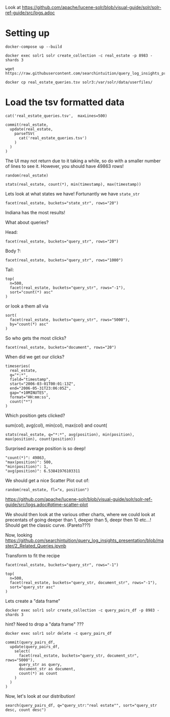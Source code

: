 Look at https://github.com/apache/lucene-solr/blob/visual-guide/solr/solr-ref-guide/src/logs.adoc



# Setting up

```
docker-compose up --build

docker exec solr1 solr create_collection -c real_estate -p 8983 -shards 3

wget https://raw.githubusercontent.com/searchintuition/query_log_insights_presentation/master/data/real_estate_queries.tsv

docker cp real_estate_queries.tsv solr3:/var/solr/data/userfiles/

```

# Load the tsv formatted data

```
cat('real_estate_queries.tsv',  maxLines=500)
```

```
commit(real_estate,
  update(real_estate,
    parseTSV(
      cat('real_estate_queries.tsv')
    )
  )
)
```

The UI may not return due to it taking a while, so do with a smaller number of lines to see it.  However, you should have 49863 rows!

```
random(real_estate)
```

```
stats(real_estate, count(*), min(timestamp), max(timestamp))
```

Lets look at what states we have!  Fortunantly we have `state_str`

```
facet(real_estate, buckets="state_str", rows="20")
```
Indiana has the most results!

What about queries?

Head:
```
facet(real_estate, buckets="query_str", rows="20")
```

Body ?:
```
facet(real_estate, buckets="query_str", rows="1000")
```

Tail:
```
top(
  n=500,
  facet(real_estate, buckets="query_str", rows="-1"),
  sort="count(*) asc"
)
```
or look a them all via
```
sort(
  facet(real_estate, buckets="query_str", rows="5000"),
  by="count(*) asc"
)
```

So who gets the most clicks?
```
facet(real_estate, buckets="document", rows="20")
```

When did we get our clicks?

```
timeseries(
  real_estate,
  q="*:*",
  field="timestamp",
  start="2006-03-01T00:01:13Z",
  end="2006-05-31T23:06:05Z",
  gap="+10MINUTES",
  format="HH:mm:ss",
  count("*")
)
```

Which position gets clicked?

sum(col), avg(col), min(col), max(col) and count(

```
stats(real_estate, q="*:*", avg(position), min(position), max(position), count(position))
```

Surprised average position is so deep!
```
"count(*)": 49863,
"max(position)": 500,
"min(position)": 1,
"avg(position)": 6.53841976103311
```

We should get a nice Scatter Plot out of:
```
random(real_estate, fl="x, position")
```
https://github.com/apache/lucene-solr/blob/visual-guide/solr/solr-ref-guide/src/logs.adoc#qtime-scatter-plot

We should then look at the various other charts, where we could look at precentats of going deeper than 1, deeper than 5, deepr then 10 etc...!  Should get the classic curve.  (Pareto???)


Now, looking https://github.com/searchintuition/query_log_insights_presentation/blob/master/2_Related_Queries.ipynb

Transform to fit the recipe

```
facet(real_estate, buckets="query_str", rows="-1")
```
```
top(
  n=500,
  facet(real_estate, buckets="query_str, document_str", rows="-1"),
  sort="query_str asc"
)
```

Lets create a "data frame"

```
docker exec solr1 solr create_collection -c query_pairs_df -p 8983 -shards 3
```

hint?  Need to drop a "data frame" ???
```
docker exec solr1 solr delete -c query_pairs_df
```

```
commit(query_pairs_df,
  update(query_pairs_df,
    select(
      facet(real_estate, buckets="query_str, document_str", rows="5000"),
      query_str as query,
      document_str as document,
      count(*) as count
    )
  )
)
```

Now, let's look at our distribution!

```
search(query_pairs_df, q="query_str:"real estate"", sort="query_str desc, count desc")
```
